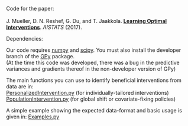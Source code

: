 Code for the paper: <br/> <br/>
J. Mueller, D. N. Reshef, G. Du, and T. Jaakkola. 
<b><a href="http://proceedings.mlr.press/v54/mueller17a.html">Learning Optimal Interventions</a></b>. <i>AISTATS</i> (2017).


Dependencies: 

Our code requires <a href="http://www.numpy.org/">numpy</a> and <a href="http://www.scipy.org/">scipy</a>. 
You must also install the developer branch of the <a href="http://github.com/SheffieldML/GPy">GPy</a> package. <br/>
(At the time this code was developed, there was a bug in the predictive variances and gradients thereof in the non-developer version of GPy)


The main functions you can use to identify beneficial interventions from data are in: <br/>
[PersonalizedIntervention.py](PersonalizedIntervention.py) (for individually-tailored interventions) <br/>
[PopulationIntervention.py](PopulationIntervention.py) (for global shift or covariate-fixing policies)

A simple example showing the expected data-format and basic usage is given in: [Examples.py](Examples.py)